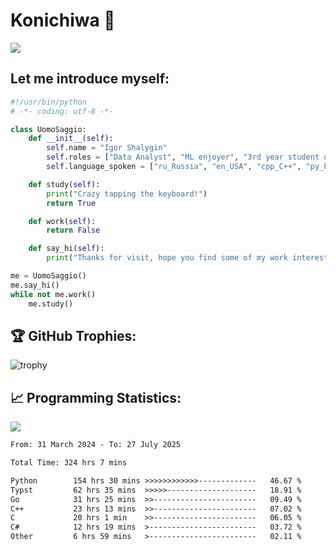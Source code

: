 # Konichiwa 👋
![](https://komarev.com/ghpvc/?username=IgorFandre&color=brightgreen)

## Let me introduce myself:
```py
#!/usr/bin/python
# -*- coding: utf-8 -*-

class UomoSaggio:
    def __init__(self):
        self.name = "Igor Shalygin"
        self.roles = ["Data Analyst", "ML enjoyer", "3rd year student of MIPT"]
        self.language_spoken = ["ru_Russia", "en_USA", "cpp_C++", "py_Python", "go_Golang"]

    def study(self):
        print("Crazy tapping the keyboard!")
        return True

    def work(self):
        return False

    def say_hi(self):
        print("Thanks for visit, hope you find some of my work interesting.")

me = UomoSaggio()
me.say_hi()
while not me.work()
    me.study()
```

## 🏆 GitHub Trophies:
![trophy](https://github-profile-trophy.vercel.app/?username=IgorFandre&title=MultiLanguage,Repositories,Commits,Experience,PullRequest,Reviews)

## 📈 Programming Statistics:

![](https://github-profile-summary-cards.vercel.app/api/cards/profile-details?username=IgorFandre&theme=solarized_dark)

<!--START_SECTION:waka-->

```txt
From: 31 March 2024 - To: 27 July 2025

Total Time: 324 hrs 7 mins

Python        154 hrs 30 mins >>>>>>>>>>>>-------------   46.67 %
Typst         62 hrs 35 mins  >>>>>--------------------   18.91 %
Go            31 hrs 25 mins  >>-----------------------   09.49 %
C++           23 hrs 13 mins  >>-----------------------   07.02 %
C             20 hrs 1 min    >>-----------------------   06.05 %
C#            12 hrs 19 mins  >------------------------   03.72 %
Other         6 hrs 59 mins   >------------------------   02.11 %
```

<!--END_SECTION:waka-->
